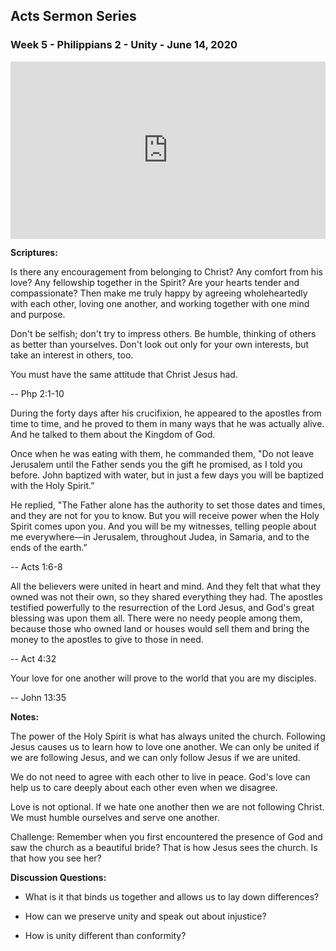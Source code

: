 ## Acts Sermon Series


### Week 5 - Philippians 2 - Unity - June 14, 2020

<div class="sap-embed-player"><iframe src="https://subsplash.com/+pnr4/embed/mi/+vm3r33r?video&audio&info&embeddable&shareable&logo_watermark" frameborder="0" webkitallowfullscreen mozallowfullscreen allowfullscreen></iframe></div><style type="text/css">div.sap-embed-player{position:relative;width:100%;height:0;padding-top:56.25%;}div.sap-embed-player>iframe{position:absolute;top:0;left:0;width:100%;height:100%;}</style>


**Scriptures:**

Is there any encouragement from belonging to Christ? Any comfort from his love?
Any fellowship together in the Spirit? Are your hearts tender and compassionate?
Then make me truly happy by agreeing wholeheartedly with each other, loving one
another, and working together with one mind and purpose.

Don't be selfish; don't try to impress others. Be humble, thinking of others as
better than yourselves. Don't look out only for your own interests, but take an
interest in others, too.

You must have the same attitude that Christ Jesus had. 

-- Php 2:1-10


During the forty days after his crucifixion, he appeared to the apostles from
time to time, and he proved to them in many ways that he was actually alive. And
he talked to them about the Kingdom of God.

Once when he was eating with them, he commanded them, "Do not leave Jerusalem
until the Father sends you the gift he promised, as I told you before. John
baptized with water, but in just a few days you will be baptized with the Holy
Spirit.”

He replied, "The Father alone has the authority to set those dates and times,
and they are not for you to know. But you will receive power when the Holy
Spirit comes upon you. And you will be my witnesses, telling people about me
everywhere—in Jerusalem, throughout Judea, in Samaria, and to the ends of the
earth.” 

-- Acts 1:6-8


All the believers were united in heart and mind. And they felt that what they
owned was not their own, so they shared everything they had. The apostles
testified powerfully to the resurrection of the Lord Jesus, and God's great
blessing was upon them all. There were no needy people among them, because those
who owned land or houses would sell them and bring the money to the apostles to
give to those in need. 

-- Act 4:32


Your love for one another will prove to the world that you are my disciples.

-- John 13:35


**Notes:**

The power of the Holy Spirit is what has always united the church. Following
Jesus causes us to learn how to love one another. We can only be united if we
are following Jesus, and we can only  follow Jesus if we are united.

We do not need to agree with each other to live in peace. God's love can help us
to care deeply about each other even when we  disagree.

Love is not optional. If we hate one another then we are not following Christ.
We must humble ourselves and serve one another.

Challenge: Remember when you first encountered the presence of God and saw the
church as a beautiful bride?  That is how Jesus sees the church.  Is that how
you see her?


**Discussion Questions:**

* What is it that binds us together and allows us to lay down differences?   

* How can we preserve unity and speak out about injustice?

* How is unity different than conformity?

